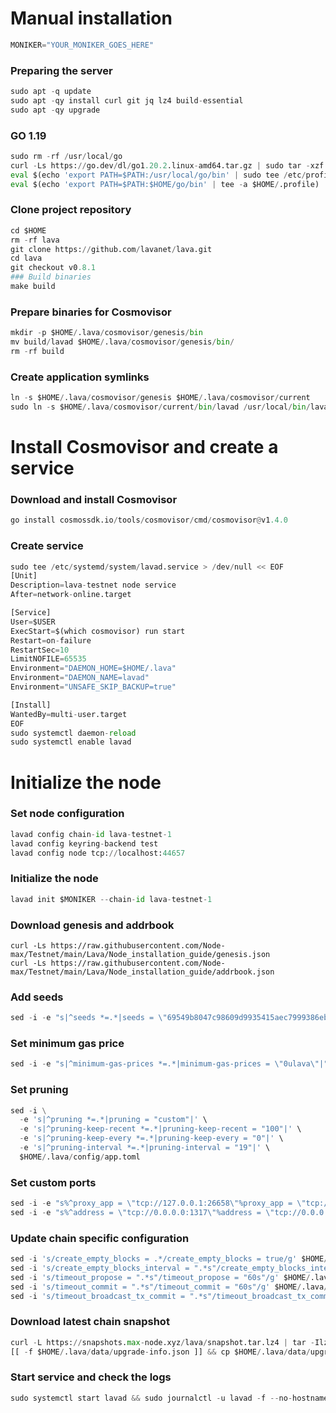 # Manual installation

```python
MONIKER="YOUR_MONIKER_GOES_HERE"
```
### Preparing the server
```python
sudo apt -q update
sudo apt -qy install curl git jq lz4 build-essential
sudo apt -qy upgrade
```
### GO 1.19
```python
sudo rm -rf /usr/local/go
curl -Ls https://go.dev/dl/go1.20.2.linux-amd64.tar.gz | sudo tar -xzf - -C /usr/local
eval $(echo 'export PATH=$PATH:/usr/local/go/bin' | sudo tee /etc/profile.d/golang.sh)
eval $(echo 'export PATH=$PATH:$HOME/go/bin' | tee -a $HOME/.profile)
```
### Clone project repository
```python
cd $HOME
rm -rf lava
git clone https://github.com/lavanet/lava.git
cd lava
git checkout v0.8.1
### Build binaries
make build
```
### Prepare binaries for Cosmovisor
```python
mkdir -p $HOME/.lava/cosmovisor/genesis/bin
mv build/lavad $HOME/.lava/cosmovisor/genesis/bin/
rm -rf build
``` 
### Create application symlinks
```python
ln -s $HOME/.lava/cosmovisor/genesis $HOME/.lava/cosmovisor/current
sudo ln -s $HOME/.lava/cosmovisor/current/bin/lavad /usr/local/bin/lavad
```
# Install Cosmovisor and create a service
### Download and install Cosmovisor
```python
go install cosmossdk.io/tools/cosmovisor/cmd/cosmovisor@v1.4.0
```
### Create service
```python
sudo tee /etc/systemd/system/lavad.service > /dev/null << EOF
[Unit]
Description=lava-testnet node service
After=network-online.target

[Service]
User=$USER
ExecStart=$(which cosmovisor) run start
Restart=on-failure
RestartSec=10
LimitNOFILE=65535
Environment="DAEMON_HOME=$HOME/.lava"
Environment="DAEMON_NAME=lavad"
Environment="UNSAFE_SKIP_BACKUP=true"

[Install]
WantedBy=multi-user.target
EOF
sudo systemctl daemon-reload
sudo systemctl enable lavad
```
# Initialize the node
### Set node configuration
```python
lavad config chain-id lava-testnet-1
lavad config keyring-backend test
lavad config node tcp://localhost:44657
```
### Initialize the node
```python
lavad init $MONIKER --chain-id lava-testnet-1
```
### Download genesis and addrbook
```pythom
curl -Ls https://raw.githubusercontent.com/Node-max/Testnet/main/Lava/Node_installation_guide/genesis.json
curl -Ls https://raw.githubusercontent.com/Node-max/Testnet/main/Lava/Node_installation_guide/addrbook.json
```
### Add seeds
```python
sed -i -e "s|^seeds *=.*|seeds = \"69549b8047c98609d9935415aec7999386eb6d07@rpc.lava.max-node.xyz:44657\"|" $HOME/.lava/config/config.toml
```
### Set minimum gas price
```python
sed -i -e "s|^minimum-gas-prices *=.*|minimum-gas-prices = \"0ulava\"|" $HOME/.lava/config/app.toml
```
### Set pruning
```python
sed -i \
  -e 's|^pruning *=.*|pruning = "custom"|' \
  -e 's|^pruning-keep-recent *=.*|pruning-keep-recent = "100"|' \
  -e 's|^pruning-keep-every *=.*|pruning-keep-every = "0"|' \
  -e 's|^pruning-interval *=.*|pruning-interval = "19"|' \
  $HOME/.lava/config/app.toml
```
### Set custom ports
```python
sed -i -e "s%^proxy_app = \"tcp://127.0.0.1:26658\"%proxy_app = \"tcp://127.0.0.1:44658\"%; s%^laddr = \"tcp://127.0.0.1:26657\"%laddr = \"tcp://127.0.0.1:44657\"%; s%^pprof_laddr = \"localhost:6060\"%pprof_laddr = \"localhost:44060\"%; s%^laddr = \"tcp://0.0.0.0:26656\"%laddr = \"tcp://0.0.0.0:44656\"%; s%^prometheus_listen_addr = \":26660\"%prometheus_listen_addr = \":44660\"%" $HOME/.lava/config/config.toml
sed -i -e "s%^address = \"tcp://0.0.0.0:1317\"%address = \"tcp://0.0.0.0:44317\"%; s%^address = \":8080\"%address = \":44080\"%; s%^address = \"0.0.0.0:9090\"%address = \"0.0.0.0:44090\"%; s%^address = \"0.0.0.0:9091\"%address = \"0.0.0.0:44091\"%; s%^address = \"0.0.0.0:8545\"%address = \"0.0.0.0:44545\"%; s%^ws-address = \"0.0.0.0:8546\"%ws-address = \"0.0.0.0:44546\"%" $HOME/.lava/config/app.toml
```
### Update chain specific configuration
```python
sed -i 's/create_empty_blocks = .*/create_empty_blocks = true/g' $HOME/.lava/config/config.toml
sed -i 's/create_empty_blocks_interval = ".*s"/create_empty_blocks_interval = "60s"/g' $HOME/.lava/config/config.toml
sed -i 's/timeout_propose = ".*s"/timeout_propose = "60s"/g' $HOME/.lava/config/config.toml
sed -i 's/timeout_commit = ".*s"/timeout_commit = "60s"/g' $HOME/.lava/config/config.toml
sed -i 's/timeout_broadcast_tx_commit = ".*s"/timeout_broadcast_tx_commit = "601s"/g' $HOME/.lava/config/config.toml
```
### Download latest chain snapshot
```python
curl -L https://snapshots.max-node.xyz/lava/snapshot.tar.lz4 | tar -Ilz4 -xf - -C $HOME/.lava
[[ -f $HOME/.lava/data/upgrade-info.json ]] && cp $HOME/.lava/data/upgrade-info.json $HOME/.lava/cosmovisor/genesis/upgrade-info.json
```
### Start service and check the logs
```python
sudo systemctl start lavad && sudo journalctl -u lavad -f --no-hostname
```
